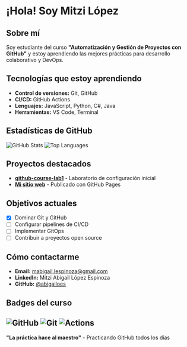 # ¡Hola! Soy Mitzi López
## Sobre mí
Soy estudiante del curso **"Automatización y Gestión de Proyectos con 
GitHub"** y estoy aprendiendo las mejores prácticas para desarrollo 
colaborativo y DevOps.
## Tecnologías que estoy aprendiendo
- **Control de versiones:** Git, GitHub
- **CI/CD:** GitHub Actions
- **Lenguajes:** JavaScript, Python, C#, Java
- **Herramientas:** VS Code, Terminal
## Estadísticas de GitHub
![GitHub Stats](https://github-readme-stats.vercel.app/api?username=[tuusername]&show_icons=true&theme=radical)
![Top Languages](https://github-readme-stats.vercel.app/api/toplangs/?username=[tu-username]&layout=compact&theme=radical)
## Proyectos destacados
- **[github-course-lab1](https://github.com/curso-git-lopez/github-course-labl)** -
Laboratorio de configuración inicial
- **[Mi sitio web](https://curso-git-lopez.github.io/github-course-labl)** -
Publicado con GitHub Pages
## Objetivos actuales
- [x] Dominar Git y GitHub
- [ ] Configurar pipelines de CI/CD
- [ ] Implementar GitOps
- [ ] Contribuir a proyectos open source
## Cómo contactarme
- **Email:** mabigail.lespinoza@gmail.com
- **LinkedIn:** Mitzi Abigail López Espinoza
- **GitHub:** [@abigailoes](https://github.com/abigailoes)
## Badges del curso
![GitHub](https://img.shields.io/badge/GitHub-100000?style=for-thebadge&logo=github&logoColor=white)
![Git](https://img.shields.io/badge/Git-F05032?style=for-thebadge&logo=git&logoColor=white)
![Actions](https://img.shields.io/badge/GitHub_Actions-2088FF?style=for-thebadge&logo=github-actions&logoColor=white)
---
**"La práctica hace al maestro"** - Practicando GitHub todos los días
